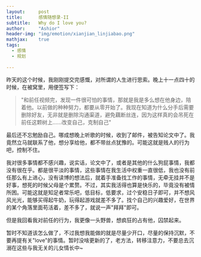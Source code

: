 ```yaml
---
layout:     post
title:      感情随想录-II
subtitle:   Why do I love you?
author:     "Ashior"
header-img: "img/emotion/xianjian_linjiabao.png"
mathjax:    true
tags:
  - 感情
  - 规划
  
---
```


昨天的这个时候，我刚刚提交完感慨，对所谓的人生进行思索。晚上十一点四十的时候，在被窝里，用便签写下：

> "和前任视频完，发现一件很可怕的事情，那就是我是多么想在他身边，陪着他。以前做的种种努力，都要从零开始了。我现在知道为什么分手后需要删除好友，无非就是删除沟通渠道，避免藕断丝连，因为这样真的会吊死在前任这颗树上……改变自己，克制自己"

最后还不忘勉励自己。哪成想晚上听歌的时候，收到了邮件，被告知论文中了。我竟然立马就联系了他，想分享给他，都不带丝点犹豫的。可能这就是贱人的行为吧，控制不住。

我对很多事情都不感兴趣，说实话，论文中了，或者是其他的什么狗屁事情，我都没有很在乎。都是很平淡的事情，这些事情在我生活中权重一直很低，我也没有前任那么有上进心，没有读博的想法后，就着手准备找工作的事情，无牵无挂并不是好事，想死的时候父母是个累赘。不过，其实我活得也算是快乐的，毕竟没有被情所困。可能这就是知足者常乐吧，低目标，低要求，过个安稳日子即可，并不想风风光光，能够买得起牛奶，玩得起游戏就差不多了。找个自己的兴趣爱好，在世界的某个角落里面苟活着，差不多了，就说一声"拜拜"即可。

但是我回看我对前任的行为，我更像一头野兽，想疯狂的占有他，囚禁起来。

暂时不知道该怎么做了，不过我想我能做的就是尽量少开口，尽量的保持沉默，不要再提有关"love"的事情。暂时没啥更新的了，老方法，转移注意力，不要总去沉溺在这些与我无关的儿女情长中~
